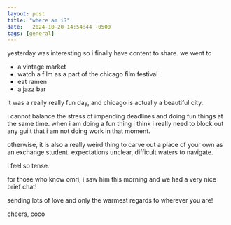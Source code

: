 ```yaml
---
layout: post
title: "where am i?"
date:   2024-10-20 14:54:44 -0500
tags: [general]
---
```

yesterday was interesting so i finally have content to share. we went to
- a vintage market
- watch a film as a part of the chicago film festival
- eat ramen
- a jazz bar

it was a really really fun day, and chicago is actually a beautiful city.

i cannot balance the stress of impending deadlines and doing fun things at the
same time. when i am doing a fun thing i think i really need to block out any
guilt that i am not doing work in that moment.

otherwise, it is also a really weird thing to carve out a place of your own as
an exchange student. expectations unclear, difficult waters to navigate.

i feel so tense.

for those who know omri, i saw him this morning and we had a very nice brief
chat!

sending lots of love and only the warmest regards to wherever you are!

cheers,
coco
